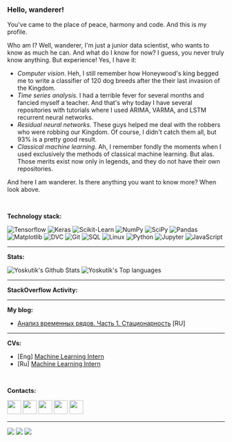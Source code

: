 ### Hello, wanderer!

You've came to the place of peace, harmony and code. And this is my profile.

Who am I? Well, wanderer, I'm just a junior data scientist, who wants to know as much he can. 
And what do I know for now? I guess, you never truly know anything. But experience! Yes, I have it:
 - _Computer vision_. Heh, I still remember how Honeywood's king begged me to write a classifier 
 of 120 dog breeds after the their last invasion of the Kingdom.
 - _Time series analysis_. I had a terrible fever for several months and fancied myself a teacher.
 And that's why today I have several repositories with tutorials where I used ARIMA, VARMA, and 
 LSTM recurrent neural networks.
 - _Residual neural networks_. These guys helped me deal with the robbers who were robbing our 
 Kingdom. Of course, I didn't catch them all, but 93% is a pretty good result.
 - _Classical machine learning_. Ah, I remember fondly the moments when I used exclusively the 
 methods of classical machine learning. But alas. Those merits exist now only in legends, and 
 they do not have their own repositories.
 
And here I am wanderer. Is there anything you want to know more? When look above.

<br />

__Technology stack:__

![Tensorflow](https://img.shields.io/badge/Tensorflow-444?logo=tensorflow&logoColor=f0f0f0)
![Keras](https://img.shields.io/badge/Keras-444?logo=keras&logoColor=f0f0f0)
![Scikit-Learn](https://img.shields.io/badge/Scikit--Learn-444)
![NumPy](https://img.shields.io/badge/NumPy-444)
![SciPy](https://img.shields.io/badge/SciPy-444)
![Pandas](https://img.shields.io/badge/Pandas-444?logo=pandas&logoColor=f0f0f0)
![Matplotlib](https://img.shields.io/badge/Matplotlib-444)
![DVC](https://img.shields.io/badge/DVC-444)
![Git](https://img.shields.io/badge/Git-444?logo=git&logoColor=f0f0f0)
![SQL](https://img.shields.io/badge/SQL-444?logo=sql)
![Linux](https://img.shields.io/badge/Linux-444?logo=linux&logoColor=f0f0f0)
![Python](https://img.shields.io/badge/Python-444?logo=python&logoColor=f0f0f0)
![Jupyter](https://img.shields.io/badge/Jupyter%20Notebooks-444?logo=jupyter&logoColor=f0f0f0)
![JavaScript](https://img.shields.io/badge/JavaScript-444?logo=javascript&logoColor=f0f0f0)

---

__Stats:__

<img alt="Yoskutik's Github Stats" src="https://github-readme-stats.codestackr.vercel.app/api?username=Yoskutik&show_icons=true&title_color=444&icon_color=444" />

<img alt="Yoskutik's Top languages" src="https://github-readme-stats.codestackr.vercel.app/api/top-langs?username=Yoskutik&layout=compact&card_width=445&title_color=444" />

---

__StackOverflow Activity:__
<!-- STACKOVERFLOW:START -->
<!-- STACKOVERFLOW:END -->

---

__My blog:__

  - [Анализ временных рядов. Часть 1. Стационарность][blog1] [RU]

---

__CVs:__
  - [Eng] [Machine Learning Intern](https://github.com/Yoskutik/Yoskutik/blob/master/CVs/CV_eng.pdf)
  - [Ru] [Machine Learning Intern](https://github.com/Yoskutik/Yoskutik/blob/master/CVs/CV_ru.pdf)
  
<br />

__Contacts:__

[<img height="32" width="32" src="https://unpkg.com/simple-icons@v3/icons/telegram.svg" />][telegram]
[<img height="32" width="32" src="https://unpkg.com/simple-icons@v3/icons/vk.svg" />][vk]
[<img height="32" width="32" src="https://unpkg.com/simple-icons@v3/icons/stackoverflow.svg" />][stackoverflow]
[<img height="32" width="32" src="https://unpkg.com/simple-icons@v3/icons/gmail.svg" />][gmail]
[<img height="32" width="32" src="https://unpkg.com/simple-icons@v3/icons/instagram.svg" />][instagram]

---

![](https://img.shields.io/badge/@Yoskutik-444?logo=github&style=flat-square) 
![](https://img.shields.io/github/followers/yoskutik?label=Followers&style=flat-square)
![](https://img.shields.io/stackexchange/StackOverflow/r/11589183?color=informational&style=flat-square)

[stackoverflow]: https://stackoverflow.com/users/11589183/yoskutik
[instagram]: https://www.instagram.com/oidmitry
[gmail]: mailto:yoskutik@gmail.com
[telegram]: https://t.me/Yoskutik
[vk]: https://vk.com/yoskutik

[blog1]: https://medium.com/@yoskutik/анализ-временных-рядов-часть-1-стационарность-74f45144ee86
